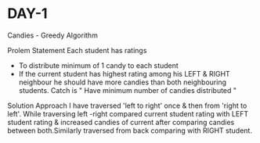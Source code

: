 # DAY-1
Candies - Greedy Algorithm

Prolem Statement
Each student has ratings
- To distribute minimum of 1 candy to each student
- If the current student has highest rating among his LEFT & RIGHT neighbour he should have more candies than both neighbouring students.
Catch is  " Have minimum number of candies distributed "

Solution Approach
I have traversed 'left to right' once & then from 'right to left'. While traversing left -right compared current student rating with LEFT student rating & increased candies of current after comparing candies between both.Similarly traversed from back comparing with RIGHT student.
